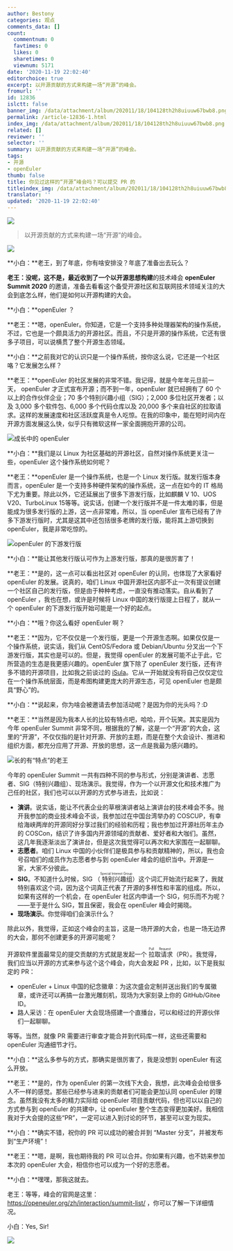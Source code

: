```yaml
---
author: Bestony
categories: 观点
comments_data: []
count:
  commentnum: 0
  favtimes: 0
  likes: 0
  sharetimes: 0
  viewnum: 5171
date: '2020-11-19 22:02:40'
editorchoice: true
excerpt: 以开源贡献的方式来构建一场“开源”的峰会。
fromurl: ''
id: 12836
islctt: false
banner_img: /data/attachment/album/202011/18/104128th2h8uiuuw67bwb8.png
permalink: /article-12836-1.html
index_img: /data/attachment/album/202011/18/104128th2h8uiuuw67bwb8.png
related: []
reviewer: ''
selector: ''
summary: 以开源贡献的方式来构建一场“开源”的峰会。
tags:
- 开源
- openEuler
thumb: false
title: 你见过这样的“开源”峰会吗？可以提交 PR 的
titleindex_img: /data/attachment/album/202011/18/104128th2h8uiuuw67bwb8.png
translator: ''
updated: '2020-11-19 22:02:40'
---
```


![](/data/attachment/album/202011/18/104128th2h8uiuuw67bwb8.png)



> 
> 以开源贡献的方式来构建一场“开源”的峰会。
> 
> 
> 


![](/data/attachment/album/202011/18/101832hsi9yny9dn979ds9.png)


**小白：**老王，到了年底，你有啥安排没？年底了准备出去玩么？


**老王：**没呢，这不是，最近收到了一个以**开源思想构建**的技术峰会 **openEuler Summit 2020** 的邀请，准备去看看这个备受开源社区和互联网技术领域关注的大会到底怎么样，他们是如何以开源构建的大会。 


**小白：**openEuler ？


**老王：**嗯，openEuler。你知道，它是一个支持多种处理器架构的操作系统，不过，它也是一个颇具活力的开源社区。而且，不只是开源的操作系统，它还有很多子项目，可以说横贯了整个开源生态领域。


**小白：**之前我对它的认识只是一个操作系统，按你这么说，它还是一个社区咯？它发展怎么样？


**老王：**openEuler 的社区发展的非常不错。我记得，就是今年年元旦前一天， openEuler 才正式宣布开源；而不到一年，openEuler 就已经拥有了 60 个以上的合作伙伴企业；70 多个特别兴趣小组（SIG）；2,000 多位社区开发者；以及 3,000 多个软件包、6,000 多个代码仓库以及 20,000 多个来自社区的拉取请求。这样的发展速度和社区活跃度真是令人吃惊。在我的印象中，能在短时间内在开源方面发展这么快，似乎只有微软这样一家全面拥抱开源的公司。


![成长中的 openEuler](/data/attachment/album/202011/18/102045ot4c55tg6c99828k.png)


**小白：**我们是以 Linux 为社区基础的开源社区，自然对操作系统更关注一些，openEuler 这个操作系统如何呢？


**老王：**openEuler 是一个操作系统，也是一个 Linux 发行版。就发行版本身而言，openEuler 是一个支持多种硬件架构的操作系统，这一点在如今的 IT 格局下尤为重要。除此以外，它还延展出了很多下游发行版，比如麒麟 V 10、UOS V20、TurboLinux 15等等。说实话，创建一个发行版并不是一件太难的事，但是能成为很多发行版的上游，这一点非常难，所以，当 openEuler 宣布已经有了许多下游发行版时，尤其是这其中还包括很多老牌的发行版，能将其上游切换到 openEuler，我是非常吃惊的。 


![openEuler 的下游发行版](/data/attachment/album/202011/18/102137fpfsosh6nt2036na.png)


**小白：**能让其他发行版认可作为上游发行版，那真的是很厉害了！


**老王：**是的，这一点可以看出社区对 openEuler 的认同，也体现了大家看好 openEuler 的发展。说真的，咱们 Linux 中国开源社区内部不止一次有提议创建一个社区自己的发行版，但是由于种种考虑，一直没有推动落实。自从看到了 openEuler ，我也在想，或许是时候将 Linux 中国的发行版提上日程了，就从一个 openEuler 的下游发行版开始可能是一个好的起点。


**小白：**哦？你这么看好 openEuler 啊？


**老王：**因为，它不仅仅是一个发行版，更是一个开源生态啊。如果仅仅是一个操作系统，说实话，我们从 CentOS/Fedora 或 Debian/Ubuntu 分叉出一个下游发行版，其实也是可以的。但是，我觉得 openEuler 的发展可能不止于此，它所营造的生态是我更感兴趣的。openEuler 旗下除了 openEuler 发行版，还有许多不错的开源项目，比如我之前谈过的 [iSula](/article-12789-1.html)。它从一开始就没有将自己仅仅定位在一个操作系统层面，而是希图构建更庞大的开源生态，可见 openEuler 也是颇具“野心”的。


**小白：**说起来，你为啥会被邀请去参加活动呢？是因为你的光头吗？:D


**老王：**当然是因为我本人长的比较有特点吧，哈哈，开个玩笑。其实是因为今年 openEuler Summit 非常不同，根据我的了解，这是一个“开源”的大会，这里的“开源”，不仅仅指的是针对开源、开放的主题，而是在整个大会设计、推进和组织方面，都充分应用了开源、开放的思想，这一点是我最为感兴趣的。


![长的有“特点”的老王](/data/attachment/album/202011/18/102510vwmf6n11c71uqtnf.jpg)


今年的 openEuler Summit 一共有四种不同的参与形式，分别是演讲者、志愿者、SIG（特别兴趣组）、现场演示。我觉得，作为一个以开源文化和技术推广为己任的社区，我们也可以以开源的方式参与进去，比如说：


* **演讲**。说实话，能让不代表企业的草根演讲者站上演讲台的技术峰会不多。抛开我参加的商业技术峰会不谈，我参加过在中国台湾举办的 COSCUP，有幸给海峡两岸的开源同好分享过我们的经验和历程；我也参加过开源社历年主办的 COSCon，结识了许多国内开源领域的贡献者、爱好者和大咖们。虽然，这几年我逐渐淡出了演讲台，但是这次我觉得可以再次和大家围在一起聊聊。
* **志愿者**。咱们 Linux 中国的小伙伴们是极具参与和贡献精神的，所以，我也会号召咱们的成员作为志愿者参与到 openEuler 峰会的组织当中。开源是一家，大家不分彼此。
* **SIG**。不知道什么时候，SIG （<ruby> 特别兴趣组 <rp>  （ </rp> <rt>  Special Interest Group </rt> <rp>  ） </rp></ruby>）这个词汇开始流行起来了，我就特别喜欢这个词，因为这个词真正代表了开源的多样性和丰富的组成。所以，如果有这样的一个机会，在 openEuler 社区内申请一个 SIG，何乐而不为呢？——至于是什么 SIG，暂且保密，我会在 openEuler 峰会时揭晓。
* **现场演示**。你觉得咱们会演示什么？


除此以外，我觉得，正如这个峰会的主旨，这是一场开源的大会，也是一场无边界的大会，那何不创建更多的开源可能呢？


开源软件里面最常见的提交贡献的方式就是发起一个<ruby> 拉取请求 <rp>  （ </rp> <rt>  Pull Request </rt> <rp>  ） </rp></ruby>（PR）。我觉得，我们应当以开源的方式来参与这个这个峰会，向大会发起 PR ，比如，以下是我拟定的 PR： 


* openEuler + Linux 中国的纪念徽章：为这次盛会定制并送出我们的专属徽章，或许还可以再搞一台激光雕刻机，现场为大家刻录上你的 GitHub/Gitee ID。
* 路人采访：在 openEuler 大会现场搭建一个直播台，可以和经过的开源伙伴们一起聊聊。


等等。当然，就像 PR 需要进行审查才能合并到代码库一样，这些还需要和 openEuler 沟通细节才行。


**小白：**这么多参与的方式，那确实是很厉害了，我是没想到 openEuler 有这么开放。


**老王：**是的，作为 openEuler 的第一次线下大会，我想，此次峰会会给很多人不一样的感觉。那些已经参与进来的贡献者们可能会更加认同 openEuler 的理念。虽然我没有太多的精力实际给 openEuler 项目贡献代码，但也可以以自己的方式参与到 openEuler 的共建中，让 openEuler 整个生态变得更加美好。我相信我对于大会提的这些“PR”，一定可以进入到讨论的环节，甚至可以变为现实。


**小白：**确实不错，祝你的 PR 可以成功的被合并到 “Master 分支”，并被发布到“生产环境”！


**老王：**嗯，是啊，我也期待我的 PR 可以合并。你如果有兴趣，也不妨来参加本次的 openEuler 大会，相信你也可以成为一个好的志愿者。


**小白：**嘿嘿，那我这就去。


老王：等等，峰会的官网是这里： <https://openeuler.org/zh/interaction/summit-list/> ，你可以了解一下详细情况。


小白：Yes, Sir!


![](/data/attachment/album/202011/18/111105siww61bv66n4cscc.png)